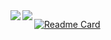 <a href="https://github.com/anuraghazra/github-readme-stats">
  <img align="left" src="https://github-readme-stats.vercel.app/api?username=oreo2990&count_private=true&show_icons=true" />
</a>
<a href="https://github.com/anuraghazra/github-readme-stats">
  <img align="left" src="https://github-readme-stats.vercel.app/api/top-langs/?username=oreo2990" />
</a>


[![Readme Card](https://github-readme-stats.vercel.app/api/pin/?username=oreo2990&repo=github-readme-stats)](https://github.com/anuraghazra/github-readme-stats)
